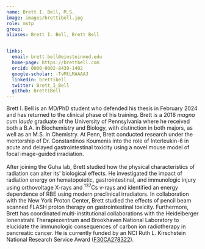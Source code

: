 ```yaml
---
name: Brett I. Bell, M.S.
image: images/brettibell.jpg
role: mstp 
group: 
aliases: Brett I. Bell, Brett Bell


links:
  email: brett.bell@einsteinmed.edu 
  home-page: https://brettbell.com
  orcid: 0000-0002-8439-1402
  google-scholar: -TvMtLMAAAAJ
  linkedin: brettibell
  twitter: Brett_I_Bell
  github: BrettIBell
---
```


Brett I. Bell is an MD/PhD student who defended his thesis in February 2024 and has returned to the clinical phase of his training. Brett is a 2018 <i>magna cum laude </i> graduate of the University of Pennsylvania where he received both a B.A. in Biochemistry and Biology, with distinction in both majors, as well as an M.S. in Chemistry. At Penn, Brett conducted research under the mentorship of Dr. Constantinos Koumenis into the role of Interleukin-6 in acute and delayed gastrointestinal toxicity using a novel mouse model of focal image-guided irradiation. <br> <br>
After joining the Guha lab, Brett studied how the physical characteristics of radiation can alter its' biological effects. He investigated the impact of radiation energy on hematopoietic, gastrointestinal, and immunologic injury using orthovoltage X-rays and <sup>137</sup>Cs γ-rays and identified an energy dependence of RBE using modern preclinical irradiators. In collaboration with the New York Proton Center, Brett studied the effects of pencil beam scanned FLASH proton therapy on gastrointestinal toxicity. Furthermore, Brett has coordinated multi-institutional collaborations with the Heidelberger Ionenstrahl Therapiezentrum and Brookhaven National Laboratory to elucidate the immunologic consequences of carbon ion radiotherapy in pancreatic cancer. He is currently funded by an NCI Ruth L. Kirschstein National Research Service Award (<a href="https://reporter.nih.gov/search/kMBNhyAn4USkCjOfvM2qrA/project-details/10751872">F30CA278322</a>).
